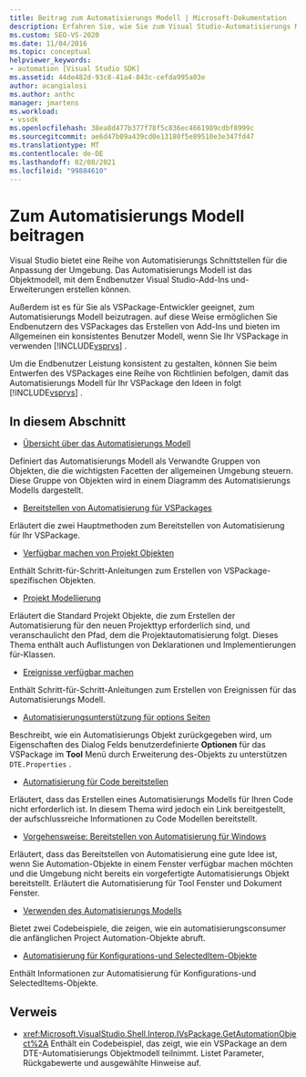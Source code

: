 ```yaml
---
title: Beitrag zum Automatisierungs Modell | Microsoft-Dokumentation
description: Erfahren Sie, wie Sie zum Visual Studio-Automatisierungs Modell beitragen, indem Sie eine Reihe von Richtlinien befolgen, wenn Sie ein VSPackage entwerfen.
ms.custom: SEO-VS-2020
ms.date: 11/04/2016
ms.topic: conceptual
helpviewer_keywords:
- automation [Visual Studio SDK]
ms.assetid: 44de482d-93c8-41a4-843c-cefda995a03e
author: acangialosi
ms.author: anthc
manager: jmartens
ms.workload:
- vssdk
ms.openlocfilehash: 38ea8d477b377f78f5c836ec4661989cdbf8999c
ms.sourcegitcommit: ae6d47b09a439cd0e13180f5e89510e3e347fd47
ms.translationtype: MT
ms.contentlocale: de-DE
ms.lasthandoff: 02/08/2021
ms.locfileid: "99884610"
---
```

# <a name="contribute-to-the-automation-model"></a>Zum Automatisierungs Modell beitragen
Visual Studio bietet eine Reihe von Automatisierungs Schnittstellen für die Anpassung der Umgebung. Das Automatisierungs Modell ist das Objektmodell, mit dem Endbenutzer Visual Studio-Add-Ins und-Erweiterungen erstellen können.

 Außerdem ist es für Sie als VSPackage-Entwickler geeignet, zum Automatisierungs Modell beizutragen. auf diese Weise ermöglichen Sie Endbenutzern des VSPackages das Erstellen von Add-Ins und bieten im Allgemeinen ein konsistentes Benutzer Modell, wenn Sie Ihr VSPackage in verwenden [!INCLUDE[vsprvs](../../code-quality/includes/vsprvs_md.md)] .

 Um die Endbenutzer Leistung konsistent zu gestalten, können Sie beim Entwerfen des VSPackages eine Reihe von Richtlinien befolgen, damit das Automatisierungs Modell für Ihr VSPackage den Ideen in folgt [!INCLUDE[vsprvs](../../code-quality/includes/vsprvs_md.md)] .

## <a name="in-this-section"></a>In diesem Abschnitt
- [Übersicht über das Automatisierungs Modell](../../extensibility/internals/automation-model-overview.md)

 Definiert das Automatisierungs Modell als Verwandte Gruppen von Objekten, die die wichtigsten Facetten der allgemeinen Umgebung steuern. Diese Gruppe von Objekten wird in einem Diagramm des Automatisierungs Modells dargestellt.

- [Bereitstellen von Automatisierung für VSPackages](../../extensibility/internals/providing-automation-for-vspackages.md)

 Erläutert die zwei Hauptmethoden zum Bereitstellen von Automatisierung für Ihr VSPackage.

- [Verfügbar machen von Projekt Objekten](../../extensibility/internals/exposing-project-objects.md)

 Enthält Schritt-für-Schritt-Anleitungen zum Erstellen von VSPackage-spezifischen Objekten.

- [Projekt Modellierung](../../extensibility/internals/project-modeling.md)

 Erläutert die Standard Projekt Objekte, die zum Erstellen der Automatisierung für den neuen Projekttyp erforderlich sind, und veranschaulicht den Pfad, dem die Projektautomatisierung folgt. Dieses Thema enthält auch Auflistungen von Deklarationen und Implementierungen für-Klassen.

- [Ereignisse verfügbar machen](../../extensibility/internals/exposing-events-in-the-visual-studio-sdk.md)

 Enthält Schritt-für-Schritt-Anleitungen zum Erstellen von Ereignissen für das Automatisierungs Modell.

- [Automatisierungsunterstützung für options Seiten](../../extensibility/internals/automation-support-for-options-pages.md)

 Beschreibt, wie ein Automatisierungs Objekt zurückgegeben wird, um Eigenschaften des Dialog Felds benutzerdefinierte **Optionen** für das VSPackage im **Tool** Menü durch Erweiterung des-Objekts zu unterstützen `DTE.Properties` .

- [Automatisierung für Code bereitstellen](../../extensibility/internals/providing-automation-for-code.md)

 Erläutert, dass das Erstellen eines Automatisierungs Modells für Ihren Code nicht erforderlich ist. In diesem Thema wird jedoch ein Link bereitgestellt, der aufschlussreiche Informationen zu Code Modellen bereitstellt.

- [Vorgehensweise: Bereitstellen von Automatisierung für Windows](../../extensibility/internals/how-to-provide-automation-for-windows.md)

 Erläutert, dass das Bereitstellen von Automatisierung eine gute Idee ist, wenn Sie Automation-Objekte in einem Fenster verfügbar machen möchten und die Umgebung nicht bereits ein vorgefertigte Automatisierungs Objekt bereitstellt. Erläutert die Automatisierung für Tool Fenster und Dokument Fenster.

- [Verwenden des Automatisierungs Modells](../../extensibility/internals/using-the-automation-model.md)

 Bietet zwei Codebeispiele, die zeigen, wie ein automatisierungsconsumer die anfänglichen Project Automation-Objekte abruft.

- [Automatisierung für Konfigurations-und SelectedItem-Objekte](../../extensibility/internals/automation-for-configuration-and-selecteditem-objects.md)

 Enthält Informationen zur Automatisierung für Konfigurations-und SelectedItems-Objekte.

## <a name="reference"></a>Verweis
- <xref:Microsoft.VisualStudio.Shell.Interop.IVsPackage.GetAutomationObject%2A> Enthält ein Codebeispiel, das zeigt, wie ein VSPackage an dem DTE-Automatisierungs Objektmodell teilnimmt. Listet Parameter, Rückgabewerte und ausgewählte Hinweise auf.
